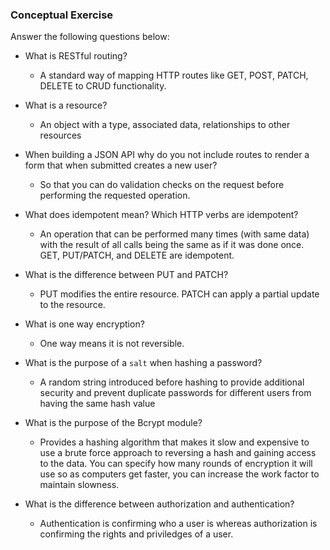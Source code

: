 ### Conceptual Exercise

Answer the following questions below:

- What is RESTful routing?
  * A standard way of mapping HTTP routes like GET, POST, PATCH, DELETE to CRUD functionality.

- What is a resource?
  * An object with a type, associated data, relationships to other resources

- When building a JSON API why do you not include routes to render a form that when submitted creates a new user?
  * So that you can do validation checks on the request before performing the requested operation.

- What does idempotent mean? Which HTTP verbs are idempotent?
  * An operation that can be performed many times (with same data) with the result of all calls being the same as if it was done once. GET, PUT/PATCH, and DELETE are idempotent.

- What is the difference between PUT and PATCH?
  * PUT modifies the entire resource. PATCH can apply a partial update to the resource.

- What is one way encryption?
  * One way means it is not reversible. 

- What is the purpose of a `salt` when hashing a password?
  * A random string introduced before hashing to provide additional security and prevent duplicate passwords for different users from having the same hash value

- What is the purpose of the Bcrypt module?
  * Provides a hashing algorithm that makes it slow and expensive to use a brute force approach to reversing a hash and gaining access to the data. You can specify how many rounds of encryption it will use so as computers get faster, you can increase the work factor to maintain slowness.

- What is the difference between authorization and authentication?
  * Authentication is confirming who a user is whereas authorization is confirming the rights and priviledges of a user.